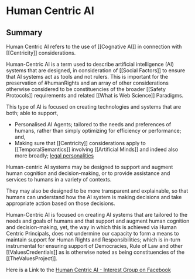 # Human Centric AI

## Summary

Human Centric AI refers to the use of [[Cognative AI]] in connection with [[Centricity]] considerations.  

Human-Centric AI is a term used to describe artificial intelligence (AI) systems that are designed, in consideration of [[Social Factors]] to ensure that AI systems act as tools and not rulers.  This is important for the preservation of #humanRights and an array of other considerations otherwise considered to be constituencies of the broader [[Safety Protocols]] requirements and related [[What is Web Science]] Paradigms. 

This type of AI is focused on creating technologies and systems that are both; able to support,
- Personalised AI Agents; tailored to the needs and preferences of humans, rather than simply optimizing for efficiency or performance; and,
- Making sure that [[Centricity]] considerations apply to [[TemporalSemantics]] involving [[Artificial Minds]] and indeed also more broadly; [legal personalities](https://en.wikipedia.org/wiki/Legal_person) 

Human-centric AI systems may be designed to support and augment human cognition and decision-making, or to provide assistance and services to humans in a variety of contexts. 

They may also be designed to be more transparent and explainable, so that humans can understand how the AI system is making decisions and take appropriate action based on those decisions.

Human-Centric AI is focused on creating AI systems that are tailored to the needs and goals of humans and that support and augment human cognition and decision-making, yet, the way in which this is achieved via Human Centric Principals, does not undermine our capacity to form a means to maintain support for Human Rights and Responsibilities; which is in-turn instrumental for ensuring support of Democracies, Rule of Law and other [[ValuesCredentials]] as is otherwise noted as being constituencies of the [[TheValuesProject]].

Here is a Link to the [Human Centric AI - Interest Group on Facebook](https://www.facebook.com/groups/1137273419765842)
